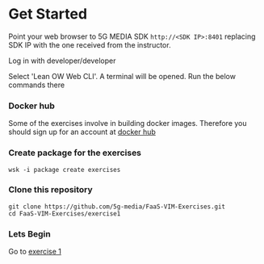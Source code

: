 # Get Started

Point your web browser to 5G MEDIA SDK `http://<SDK IP>:8401` replacing SDK IP with the one received from the instructor.

Log in with developer/developer

Select 'Lean OW Web CLI'. A terminal will be opened. Run the below commands there

### Docker hub

Some of the exercises involve in building docker images. Therefore you should sign up for an account at [docker hub](https://hub.docker.com/)

### Create package for the exercises

```
wsk -i package create exercises
```

### Clone this repository

```
git clone https://github.com/5g-media/FaaS-VIM-Exercises.git
cd FaaS-VIM-Exercises/exercise1
```

### Lets Begin

Go to [exercise 1](exercise1/)
